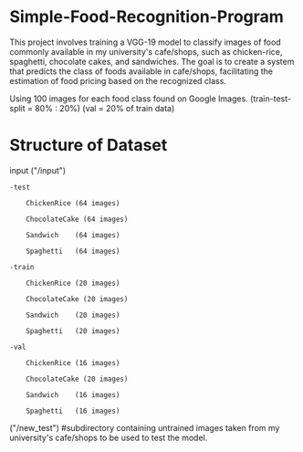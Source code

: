 # Simple-Food-Recognition-Program
This project involves training a VGG-19 model to classify images of food commonly available in my university's cafe/shops, such as chicken-rice, spaghetti, chocolate cakes, and sandwiches. The goal is to create a system that predicts the class of foods available in cafe/shops, facilitating the estimation of food pricing based on the recognized class.

Using 100 images for each food class found on Google Images. (train-test-split = 80% : 20%) (val = 20% of train data)

# Structure of Dataset

input ("/input")

    -test
    
        ChickenRice (64 images)

        ChocolateCake (64 images)
        
        Sandwich    (64 images)
        
        Spaghetti   (64 images)
        
    -train
    
        ChickenRice (20 images)

        ChocolateCake (20 images)
        
        Sandwich    (20 images)
        
        Spaghetti   (20 images)
        
    -val
    
        ChickenRice (16 images)

        ChocolateCake (20 images)
        
        Sandwich    (16 images)
        
        Spaghetti   (16 images)

("/new_test") #subdirectory containing untrained images taken from my university's cafe/shops to be used to test the model.
